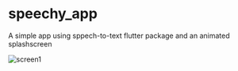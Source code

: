 # speechy_app
A simple app using sppech-to-text flutter package and an animated splashscreen

![screen1](https://github.com/Mirna-tarek/speechy_app/assets/138698096/6fc44c79-6a45-43a5-a392-4ea1bcd5a6a4)
